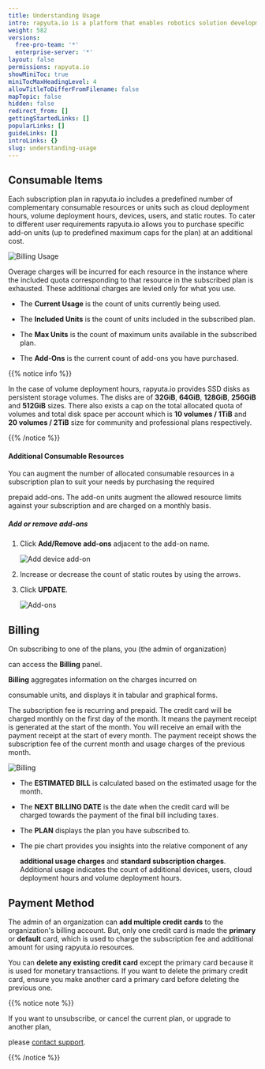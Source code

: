 ```yaml
---
title: Understanding Usage
intro: rapyuta.io is a platform that enables robotics solution development by providing the necessary software infrastructure and facilitating the interaction between multiple stakeholders who contribute to the solution development.
weight: 582
versions:
  free-pro-team: '*'
  enterprise-server: '*'
layout: false
permissions: rapyuta.io
showMiniToc: true
miniTocMaxHeadingLevel: 4
allowTitleToDifferFromFilename: false
mapTopic: false
hidden: false
redirect_from: []
gettingStartedLinks: []
popularLinks: []
guideLinks: []
introLinks: {}
slug: understanding-usage
---
```

## Consumable Items

Each subscription plan in rapyuta.io includes a predefined number of complementary consumable resources or units such as cloud deployment hours, volume deployment hours, devices, users, and static routes. To cater to different user requirements rapyuta.io allows you to purchase specific add-on units (up to predefined maximum caps for the plan) at an additional cost.



![Billing Usage](/images/pricing/billing/billing-usage.png?classes=border,shadow&width=50pc)



Overage charges will be incurred for each resource in the instance where the included quota corresponding to that resource in the subscribed plan is exhausted. These additional charges are levied only for what you use.



* The **Current Usage** is the count of units currently being used.

* The **Included Units** is the count of units included in the subscribed plan.

* The **Max Units** is the count of maximum units available in the subscribed plan.

* The **Add-Ons** is the current count of add-ons you have purchased.



{{% notice info %}}

In the case of volume deployment hours, rapyuta.io provides SSD disks as persistent storage volumes. The disks are of **32GiB**, **64GiB**, **128GiB**, **256GiB** and **512GiB** sizes. There also exists a cap on the total allocated quota of volumes and total disk space per account which is **10 volumes / 1TiB** and **20 volumes / 2TiB** size for community and professional plans respectively.

{{% /notice %}}



#### Additional Consumable Resources

You can augment the number of allocated consumable resources in a subscription plan to suit your needs by purchasing the required

prepaid add-ons. The add-on units augment the allowed resource limits against your subscription and are charged on a monthly basis.



##### Add or remove add-ons



1. Click **Add/Remove add-ons** adjacent to the add-on name.

   ![Add device add-on](/images/pricing/billing/add-route-addon.png?classes=border,shadow&width=50pc)

2. Increase or decrease the count of static routes by using the arrows.

3. Click **UPDATE**.

   ![Add-ons](/images/pricing/billing/increase-addon-count.png?classes=border,shadow&width=50pc)



## Billing

On subscribing to one of the plans, you (the admin of organization)

can access the **Billing** panel.

**Billing** aggregates information on the charges incurred on

consumable units, and displays it in tabular and graphical forms.



The subscription fee is recurring and prepaid. The credit card will be charged monthly on the first day of the month. It means the payment receipt is generated at the start of the month. You will receive an email with the payment receipt at the start of every month. The payment receipt shows the subscription fee of the current month and usage charges of the previous month.



![Billing](/images/pricing/billing/billing-chart.png?classes=border,shadow&width=50pc)



* The **ESTIMATED BILL** is calculated based on the estimated usage for the month.

* The **NEXT BILLING DATE** is the date when the credit card will be charged towards the payment of the final bill including taxes.

* The **PLAN** displays the plan you have subscribed to.

* The pie chart provides you insights into the relative component of any

  **additional usage charges** and **standard subscription charges**. Additional usage indicates the count of additional devices, users, cloud deployment hours and volume deployment hours.



## Payment Method

The admin of an organization can **add multiple credit cards** to the organization's billing account. But, only one credit card is made the **primary** or **default** card, which is used to charge the subscription fee and additional amount for using rapyuta.io resources.



You can **delete any existing credit card** except the primary card because it is used for monetary transactions. If you want to delete the primary credit card, ensure you make another card a primary card before deleting the previous one.



{{% notice note %}}

If you want to unsubscribe, or cancel the current plan, or upgrade to another plan,

please <a href="#" onclick="javascript:FreshWidget.show();">contact support</a>.

{{% /notice %}}
